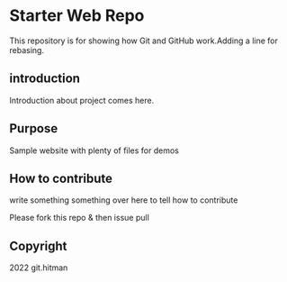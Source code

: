 # Starter Web Repo

This repository is for showing how Git and GitHub work.Adding a line for rebasing.

## introduction
Introduction about project comes here.


## Purpose

Sample website with plenty of files for demos



## How to contribute 
write something something over here
to tell how to contribute

Please fork this repo & then issue pull

## Copyright
2022 git.hitman
